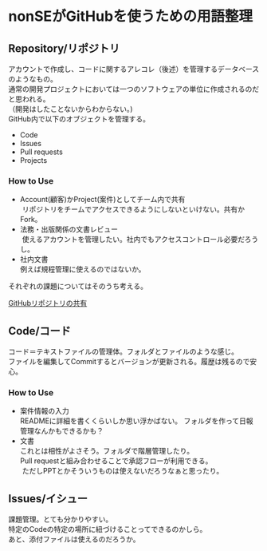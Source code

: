 # nonSEがGitHubを使うための用語整理

## Repository/リポジトリ
アカウントで作成し、コードに関するアレコレ（後述）を管理するデータベースのようなもの。<br>
通常の開発プロジェクトにおいては一つのソフトウェアの単位に作成されるのだと思われる。<br>
（開発はしたことないからわからない。) <br>
GitHub内で以下のオブジェクトを管理する。<br>
* Code
* Issues
* Pull requests
* Projects

### How to Use
* Account(顧客)かProject(案件)としてチーム内で共有<br>
  リポジトリをチームでアクセスできるようにしないといけない。共有かFork。
* 法務・出版関係の文書レビュー<br>
  使えるアカウントを管理したい。社内でもアクセスコントロール必要だろうし。    
* 社内文書<br>
  例えば規程管理に使えるのではないか。  

それぞれの課題についてはそのうち考える。<br>

[GitHubリポジトリの共有](https://qiita.com/suhirotaka/items/88ac476e3d2c3f225b08)

## Code/コード
コード＝テキストファイルの管理体。フォルダとファイルのような感じ。<br>
ファイルを編集してCommitするとバージョンが更新される。履歴は残るので安心。  

### How to Use
* 案件情報の入力<br>
  READMEに詳細を書くくらいしか思い浮かばない。
  フォルダを作って日報管理なんかもできるかも？
* 文書<br>
  これとは相性がよさそう。フォルダで階層管理したり。<br>
  Pull requestと組み合わせることで承認フローが利用できる。<br>
  ただしPPTとかそういうものは使えないだろうなぁと思ったり。<br>

## Issues/イシュー
課題管理。とても分かりやすい。<br>
特定のCodeの特定の場所に紐づけることってできるのかしら。<br>
あと、添付ファイルは使えるのだろうか。

